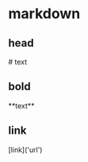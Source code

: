 # markdown<br>
## head<br>
\# text<br>
## bold<br>
\*\*text\*\*<br>
## link<br>
\[link\]('url')<br>
